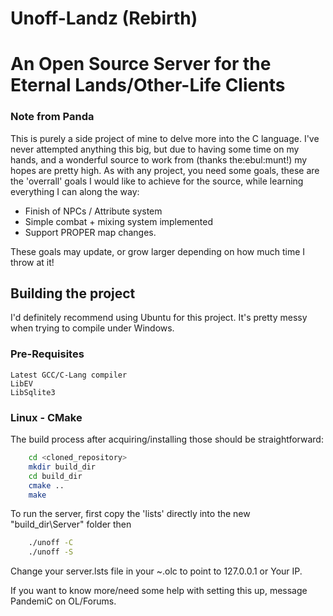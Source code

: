 Unoff-Landz (Rebirth)
======================
An Open Source Server for the Eternal Lands/Other-Life Clients
======================

### Note from Panda ###
This is purely a side project of mine to delve more into the C language. I've never attempted anything this big, but due to having some time on my hands, and a wonderful source to work from (thanks the:ebul:munt!) my hopes are pretty high. As with any project, you need some goals, these are the 'overrall' goals I would like to achieve for the source, while learning everything I can along the way:
- Finish of NPCs / Attribute system
- Simple combat + mixing system implemented
- Support PROPER map changes.

These goals may update, or grow larger depending on how much time I throw at it!


## Building the project
I'd definitely recommend using Ubuntu for this project. It's pretty messy when trying to compile under Windows.

### Pre-Requisites
    Latest GCC/C-Lang compiler
    LibEV  
    LibSqlite3 

### Linux - CMake
The build process after acquiring/installing those should be straightforward:

```bash
    cd <cloned_repository>
    mkdir build_dir
    cd build_dir
    cmake ..
    make
```
To run the server, first copy the 'lists' directly into the new "build_dir\Server" folder then
``` bash
    ./unoff -C
    ./unoff -S
```
Change your server.lsts file in your ~.olc to point to 127.0.0.1 or Your IP.

If you want to know more/need some help with setting this up, message PandemiC on OL/Forums.
